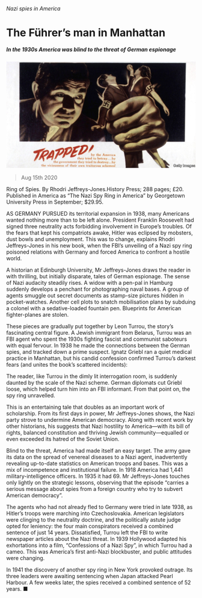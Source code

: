 ###### Nazi spies in America

# The Führer’s man in Manhattan 

##### In the 1930s America was blind to the threat of German espionage 

![image](images/20200815_BKP504.jpg) 

> Aug 15th 2020 

Ring of Spies. By Rhodri Jeffreys-Jones.History Press; 288 pages; £20. Published in America as “The Nazi Spy Ring in America” by Georgetown University Press in September; $29.95.

AS GERMANY PURSUED its territorial expansion in 1938, many Americans wanted nothing more than to be left alone. President Franklin Roosevelt had signed three neutrality acts forbidding involvement in Europe’s troubles. Of the fears that kept his compatriots awake, Hitler was eclipsed by mobsters, dust bowls and unemployment. This was to change, explains Rhodri Jeffreys-Jones in his new book, when the FBI’s unveiling of a Nazi spy ring poisoned relations with Germany and forced America to confront a hostile world.


A historian at Edinburgh University, Mr Jeffreys-Jones draws the reader in with thrilling, but initially disparate, tales of German espionage. The sense of Nazi audacity steadily rises. A widow with a pen-pal in Hamburg suddenly develops a penchant for photographing naval bases. A group of agents smuggle out secret documents as stamp-size pictures hidden in pocket-watches. Another cell plots to snatch mobilisation plans by subduing a colonel with a sedative-loaded fountain pen. Blueprints for American fighter-planes are stolen.

These pieces are gradually put together by Leon Turrou, the story’s fascinating central figure. A Jewish immigrant from Belarus, Turrou was an FBI agent who spent the 1930s fighting fascist and communist saboteurs with equal fervour. In 1938 he made the connections between the German spies, and tracked down a prime suspect. Ignatz Griebl ran a quiet medical practice in Manhattan, but his candid confession confirmed Turrou’s darkest fears (and unites the book’s scattered incidents):


The reader, like Turrou in the dimly lit interrogation room, is suddenly daunted by the scale of the Nazi scheme. German diplomats cut Griebl loose, which helped turn him into an FBI informant. From that point on, the spy ring unravelled.

This is an entertaining tale that doubles as an important work of scholarship. From its first days in power, Mr Jeffreys-Jones shows, the Nazi party strove to undermine American democracy. Along with recent work by other historians, his suggests that Nazi hostility to America—with its bill of rights, balanced constitution and thriving Jewish community—equalled or even exceeded its hatred of the Soviet Union.

Blind to the threat, America had made itself an easy target. The army gave its data on the spread of venereal diseases to a Nazi agent, inadvertently revealing up-to-date statistics on American troops and bases. This was a mix of incompetence and institutional failure. In 1918 America had 1,441 military-intelligence officers. In 1935 it had 69. Mr Jeffreys-Jones touches only lightly on the strategic lessons, observing that the episode “carries a serious message about spies from a foreign country who try to subvert American democracy”.

The agents who had not already fled to Germany were tried in late 1938, as Hitler’s troops were marching into Czechoslovakia. American legislators were clinging to the neutrality doctrine, and the politically astute judge opted for leniency: the four main conspirators received a combined sentence of just 14 years. Dissatisfied, Turrou left the FBI to write newspaper articles about the Nazi threat. In 1939 Hollywood adapted his exhortations into a film, “Confessions of a Nazi Spy”, in which Turrou had a cameo. This was America’s first anti-Nazi blockbuster, and public attitudes were changing.

In 1941 the discovery of another spy ring in New York provoked outrage. Its three leaders were awaiting sentencing when Japan attacked Pearl Harbour. A few weeks later, the spies received a combined sentence of 52 years. ■


